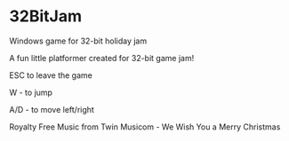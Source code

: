 # 32BitJam
Windows game for 32-bit holiday jam

A fun little platformer created for 32-bit game jam! 

ESC to leave the game

W - to jump

A/D - to move left/right



Royalty Free Music from Twin Musicom - We Wish You a Merry Christmas
